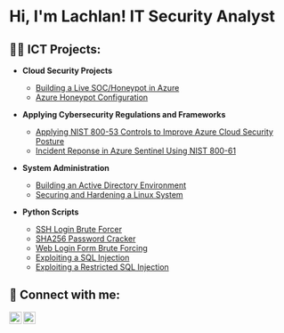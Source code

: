 <h1>Hi, I'm Lachlan! IT Security Analyst </h1>

<h2>👨‍💻 ICT Projects:</h2>

- <b>Cloud Security Projects </b>
  - [Building a Live SOC/Honeypot in Azure](https://github.com/Lachiecodes/Azure-SOC-Honeypot)
  - [Azure Honeypot Configuration](https://github.com/Lachiecodes/Azure-Honeypot-Configuration)
    
- <b>Applying Cybersecurity Regulations and Frameworks </b>
  - [Applying NIST 800-53 Controls to Improve Azure Cloud Security Posture](https://github.com/Lachiecodes/Azure-Cloud-Security-Hardening)
  - [Incident Reponse in Azure Sentinel Using NIST 800-61](https://github.com/Lachiecodes/Azure-Incident-Response)
    
- <b>System Administration</b>
  - [Building an Active Directory Environment](https://github.com/Lachiecodes/Active-Directory)
  - [Securing and Hardening a Linux System](https://github.com/Lachiecodes/Securing-and-Hardening-a-Linux-System)

- <b>Python Scripts</b>
  - [SSH Login Brute Forcer](https://github.com/Lachiecodes/Python-Scripts/blob/main/Bruteforce.py)
  - [SHA256 Password Cracker](https://github.com/Lachiecodes/Python-Scripts/blob/main/Sha256-crack.py)
  - [Web Login Form Brute Forcing](https://github.com/Lachiecodes/Python-Scripts/blob/main/Web-brute.py)
  - [Exploiting a SQL Injection](https://github.com/Lachiecodes/Python-Scripts/blob/main/SQL-inject.py#L18C1-L18C1)
  - [Exploiting a Restricted SQL Injection](https://github.com/Lachiecodes/Python-Scripts/blob/main/Restricted-SQL-inject.py)
    
<h2> 🤳 Connect with me:</h2>

[<img align="left" alt="LachlanSimpson | LinkedIn" width="22px" src="https://cdn.jsdelivr.net/npm/simple-icons@v3/icons/linkedin.svg" />][linkedin]
[<img align="left" alt="LachlanSimpson | Instagram" width="22px" src="https://cdn.jsdelivr.net/npm/simple-icons@v3/icons/instagram.svg" />][instagram]

[instagram]: https://www.instagram.com/simpsonlachie/
[linkedin]: https://linkedin.com/in/lachlan-simpson-cybersec

<!--
**Lachiecodes/Lachiecodes** is a ✨ _special_ ✨ repository because its `README.md` (this file) appears on your GitHub profile.

Here are some ideas to get you started:

- 🔭 I’m currently working on ...
- 🌱 I’m currently learning ...
- 👯 I’m looking to collaborate on ...
- 🤔 I’m looking for help with ...
- 💬 Ask me about ...
- 📫 How to reach me: ...
- 😄 Pronouns: ...
- ⚡ Fun fact: ...
-->
